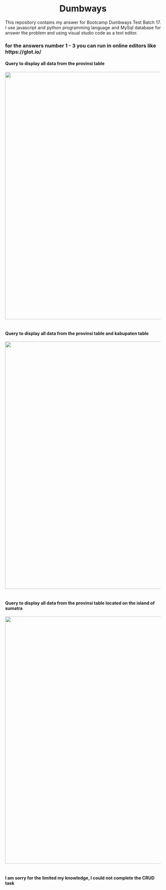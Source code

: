 <h1 align="center"> Dumbways </h1>

<p align="justify">
    This repository contains my answer for Bootcamp Dumbways Test Batch 17. I use javascript and python programming language and MySql database for answer the problem and using visual studio code as a text editor.
</p>

<h3> for the answers number 1 - 3 you can run in online editors like https://glot.io/ </h3>

<h4>Query to display all data from the provinsi table</h4>
<image width="800" src="provinsi.png">
<br>
<br>

<h4>Query to display all data from the provinsi table and kabupaten table</h4>
<image width="800" src="provinsi & kabupaten.png">
<br>
<br>

<h4>Query to display all data from the provinsi table located on the island of sumatra</h4>
<image width="800" src="provinsi pulau.png">
<br>
<br>

<h4>I am sorry for the limited my knowledge, I could not complete the CRUD task</h4>
